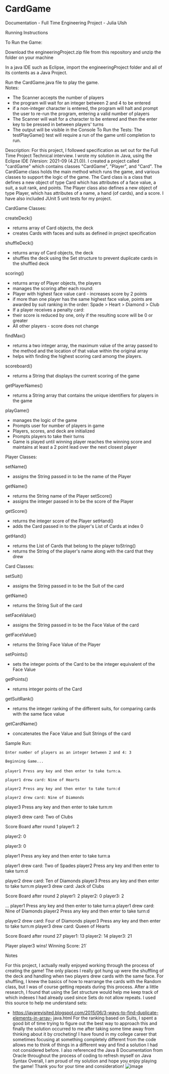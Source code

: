 # CardGame
 
Documentation - Full Time Engineering Project - Julia Ulsh

Running Instructions
  
  To Run the Game: 
  
  Download the engineeringProject.zip file from this repository and unzip the folder on your machine  
  
  In a java IDE such as Eclipse, import the engineeringProject folder and all of its contents as a Java Project. 
  
  Run the CardGame.java file to play the game.   
Notes:  

-	The Scanner accepts the number of players
-	the program will wait for an integer between 2 and 4 to be entered
-	if a non-integer character is entered, the program will halt and prompt the user to re-run the program, entering a valid number of players
-	The Scanner will wait for a character to be entered and then the enter key to be pressed in between players' turns
-	The output will be visible in the Console
To Run the Tests: 
The  testPlayGame() test will require a run of the game until completion to run. 



Description:
For this project, I followed specification as set out for the Full Time Project Technical interview.
I wrote my solution in Java, using the Eclipse IDE (Version: 2021-09 (4.21.0)). I created a project called "cardGame" which contains classes "CardGame", "Player", and "Card". The CardGame class holds the main method which runs the game, and various classes to support the logic of the game. The Card class is a class that defines a new object of type Card which has attributes of a face value, a suit, a suit rank, and points. The Player class also defines a new object of type Player, which has attributes of a name, a hand (of cards), and a score. I have also included JUnit 5 unit tests for my project.

CardGame Classes:
  
  createDeck()
-	returns array of Card objects, the deck
-	creates Cards with faces and suits as defined in project specification
  
  shuffleDeck()
-	returns array of Card objects, the deck
-	shuffles the deck using the Set structure to prevent duplicate cards in the shuffled deck
  
  scoring()
-	returns array of Player objects, the players
-	manages the scoring after each round:
-	Player with highest face value card - increases score by 2 points
-	if more than one player has the same highest face value, points are awarded by suit ranking in the order: Spade > Heart > Diamond > Club
-	If a player receives a penalty card:
-	their score is reduced by one, only if the resulting score will be 0 or greater
-	All other players - score does not change

  
  
findMax()
-	returns a two integer array, the maximum value of the array passed to the method and the location of that value within the original array
-	helps with finding the highest scoring card among the players. 
  
  
scoreboard()
-	returns a String that displays the current scoring of the game
  
  getPlayerNames()
-	returns a String array that contains the unique identifiers for players in the game
  
  playGame()
-	manages the logic of the game
-	Prompts user for number of players in game
-	Players, scores, and deck are initialized
-	Prompts players to take their turns
-	Game is played until winning player reaches the winning score and maintains at least a 2 point lead over the next closest player
 
Player Classes:  

setName()

-	assigns the String passed in to be the name of the Player   
  
  getName()
-	returns the String name of the Player setScore()
-	assigns the integer passed in to be the score of the Player 
  
  getScore()
-	returns the integer score of the Player setHand()
-	adds the Card passed in to the player's List of Cards at index 0   
  
  getHand()
-	returns the List of Cards that belong to the player toString()
-	returns the String of the player's name along with the card that they drew
  
  
Card Classes:
  
  setSuit()
-	assigns the String passed in to be the Suit of the card 
  
  getName()
-	returns the String Suit of the card
  
  setFaceValue()
-	assigns the String passed in to be the Face Value of the card 
  
  getFaceValue()
-	returns the String Face Value of the Player 
  
  setPoints()
-	sets the integer points of the Card to be the integer equivalent of the Face Value 

  getPoints()
-	returns integer points of the Card 

  getSuitRank()
-	returns the integer ranking of the different suits, for comparing cards with the same face value

  
  getCardName()
-	concatenates the Face Value and Suit Strings of the card



Sample Run:

`Enter number of players as an integer between 2 and 4: 3`  

`Beginning Game...`  

`player1 Press any key and then enter to take turn:a`. 


`player1 drew card: Nine of Hearts`
  
`player2 Press any key and then enter to take turn:d`
  
  
`player2 drew card: Nine of Diamonds`
  
  
player3 Press any key and then enter to take turn:m 
  
  player3 drew card: Two of Clubs

  
  Score Board after round 1 player1: 2
  
  player2: 0
  
  player3: 0


player1 Press any key and then enter to take turn:a

player1 drew card: Two of Spades
player2 Press any key and then enter to take turn:d

player2 drew card: Ten of Diamonds
player3 Press any key and then enter to take turn:m player3 drew card: Jack of Clubs

Score Board after round 2 player1: 2
player2: 0
player3: 2


...
player1 Press any key and then enter to take turn:a player1 drew card: Nine of Diamonds
player2 Press any key and then enter to take turn:d

player2 drew card: Four of Diamonds
player3 Press any key and then enter to take turn:m player3 drew card: Queen of Hearts

Score Board after round 27 player1: 13
player2: 14
player3: 21


Player player3 wins!
Winning Score: 21`
 
Notes

For this project, I actually really enjoyed working through the process of creating the game! The only places I really got hung up were the shuffling of the deck and handling when two players drew cards with the same face.
For shuffling, I knew the basics of how to rearrange the cards with the Random class, but I was of course getting repeats during this process. After a little research, I found that using the Set structure would help me keep track of which indexes I had already used since Sets do not allow repeats. I used this source to help me understand sets:
-	https://javarevisited.blogspot.com/2015/06/3-ways-to-find-duplicate-elements-in-array- java.html
For the ranking based on Suits, I spent a good bit of time trying to figure out the best way to approach this and finally the solution occurred to me after taking some time away from thinking about it by crocheting! I have found in my college career that sometimes focusing at something completely different from the code allows me to think of things in a different way and find a solution I had not considered before.
I also referenced the Java 8 Documentation from Oracle throughout the process of coding to refresh myself on Java Syntax
Overall, I am proud of my solution and hope you enjoy playing the game! Thank you for your time and consideration!
![image](https://user-images.githubusercontent.com/34175153/136104833-6afdee6a-a068-4f94-bbc0-5e0715394eb6.png)
